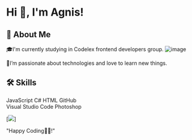 
# Hi 👋, I'm Agnis!

## 🚀 About Me
🎓I'm currently studying in Codelex frontend developers group. 
![image](https://t2.gstatic.com/faviconV2?client=SOCIAL&type=FAVICON&fallback_opts=TYPE,SIZE,URL&url=https://www.codelex.io/&size=35)

🌱I’m passionate about technologies and love to learn new things. 

## 🛠 Skills
JavaScript  C# 
HTML GitHub  
Visual Studio Code  Photoshop 

[<img src="[https://img.shields.io/badge/LinkedIn-0A66C2.svg?style=for-the-badge&logo=LinkedIn&logoColor=white](https://www.linkedin.com/in/agnis-luka%C4%8Dovs-308004246/)">]

"Happy Coding👨‍💻!"
